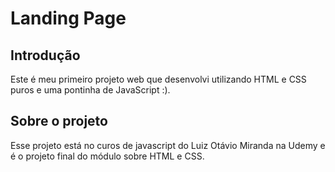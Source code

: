 # Landing Page

## Introdução
Este é meu primeiro projeto web que desenvolvi utilizando HTML e CSS puros e uma pontinha de JavaScript :).

## Sobre o projeto
Esse projeto está no curos de javascript do Luiz Otávio Miranda na Udemy e é o projeto final do módulo sobre HTML e CSS.
